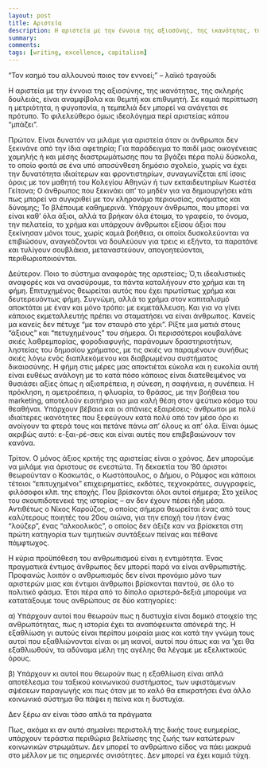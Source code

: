 ```yaml
---
layout: post
title: Αριστεία
description: Η αριστεία με την έννοια της αξιοσύνης, της ικανότητας, της σκληρής δουλειάς, είναι αναμφίβολα και θεμιτή και επιθυμητή. Σε καμιά περίπτωση η μετριότητα δεν μπορεί να ανάγεται σε πρότυπο. Το φιλελεύθερο όμως ιδεολόγημα περί αριστείας μπάζει.
summary: 
comments: 
tags: [writing, excellence, capitalism]
---
```


“Τον καημό του αλλουνού ποιος τον εννοεί;” – λαϊκό τραγούδι

Η αριστεία με την έννοια της αξιοσύνης, της ικανότητας, της σκληρής δουλειάς, είναι αναμφίβολα και θεμιτή και επιθυμητή. Σε καμιά περίπτωση η μετριότητα, η φυγοπονία, η τεμπελιά δεν μπορεί να ανάγεται σε πρότυπο. Το φιλελεύθερο όμως ιδεολόγημα περί αριστείας κάπου “μπάζει”.

Πρώτον. Είναι δυνατόν να μιλάμε για αριστεία όταν οι άνθρωποι δεν ξεκινάνε από την ίδια αφετηρία; Για παράδειγμα το παιδί μιας  οικογένειας χαμηλής ή και μέσης διαστρωμάτωσης που τα βγάζει πέρα πολύ δύσκολα, το οποίο φοιτά σε ένα υπό αποσύνθεση δημόσιο σχολείο, χωρίς να έχει την δυνατότητα ιδιαίτερων και φροντιστηρίων, συναγωνίζεται επί ίσοις όροις με τον μαθητή του Κολεγίου Αθηνών ή των εκπαιδευτηρίων Κωστέα Γείτονα; Ο άνθρωπος που ξεκινάει απ’ το μηδέν για να δημιουργήσει κάτι πως μπορεί να συγκριθεί με τον κληρονόμο περιουσίας, ονόματος και δύναμης; Το βλέπουμε καθημερινά. Υπάρχουν άνθρωποι, που μπορεί να είναι καθ’ όλα άξιοι, αλλά τα βρήκαν όλα έτοιμα, το γραφείο, το όνομα, την πελατεία, το χρήμα και υπάρχουν άνθρωποι εξίσου άξιοι που ξεκίνησαν μόνοι τους, χωρίς καμιά βοήθεια, οι οποίοι δυσκολεύονται να επιβιώσουν, αναγκάζονται να δουλεύουν για τρεις κι εξήντα, τα παρατάνε και τυλίγουν σουβλάκια, μεταναστεύουν, απογοητεύονται, περιθωριοποιούνται.

Δεύτερον. Ποιο το σύστημα αναφοράς της αριστείας; Ό,τι ιδεαλιστικές αναφορές και να ανασύρουμε, τα πάντα καταλήγουν στο χρήμα και τη φήμη. Επιτυχημένος θεωρείται αυτός που έχει πρωτίστως χρήμα και δευτερευόντως φήμη. Συγνώμη, αλλά το χρήμα στον καπιταλισμό αποκτάται με έναν και μόνο τρόπο: με εκμετάλλευση. Και για να γίνει κάποιος εκμεταλλευτής πρέπει να σταματήσει να είναι άνθρωπος. Κανείς μα κανείς δεν πέτυχε “με τον σταυρό στο χέρι”. Ρίξτε μια ματιά στους “άξιους” και “πετυχημένους” του σήμερα. Οι περισσότεροι κουβαλάνε σκιές λαθρεμπορίας, φοροδιαφυγής, παράνομων δραστηριοτήτων, ληστείας του δημοσίου χρήματος, με τις σκιές να παραμένουν συνήθως σκιές λόγω ενός διαπλεκόμενου και διαβρωμένου συστήματος δικαιοσύνης. Η φήμη στις μέρες μας αποκτιέται εύκολα και η ευκολία αυτή είναι ευθέως ανάλογη με το κατά πόσο κάποιος είναι διατεθειμένος να θυσιάσει αξίες όπως η αξιοπρέπεια, η σύνεση, η σαφήνεια, η συνέπεια. Η πρόκληση, η αμετροέπεια, η φλυαρία, το θράσος, με την βοήθεια του marketing, αποτελούν εισιτήριο για μια καλή θέση στον ψεύτικο κόσμο του θεαθήναι. Υπάρχουν βέβαια και οι σπάνιες εξαιρέσεις· άνθρωποι με πολύ ιδιαίτερες ικανότητες που ξεφεύγουν κατά πολύ από τον μέσο όρο κι ανοίγουν τα φτερά τους και πετάνε πάνω απ’ όλους κι απ’ όλα. Είναι όμως ακριβώς αυτό: ε-ξαι-ρέ-σεις και είναι αυτές που επιβεβαιώνουν τον κανόνα.

Τρίτον. Ο μόνος άξιος κριτής της αριστείας είναι ο χρόνος. Δεν μπορούμε να μιλάμε για άριστους σε ενεστώτα. Τη δεκαετία του ’80 άριστοι θεωρούνταν ο Κοσκωτάς, ο Κωστόπουλος, ο Δήμου, ο Ράμφος και κάποιοι τέτοιοι “επιτυχημένοι” επιχειρηματίες, εκδότες, τεχνοκράτες, συγγραφείς, φιλόσοφοι κλπ. της εποχής. Που βρίσκονται όλοι αυτοί σήμερα; Στο χείλος του σκουπιδοτενεκέ της ιστορίας – αν δεν έχουν πέσει ήδη μέσα. Αντιθέτως ο Νίκος Καρούζος, ο οποίος σήμερα θεωρείται ένας από τους καλύτερους ποιητές του 20ου αιώνα, για την εποχή του ήταν ένας “λούζερ”, ένας “αλκοολικός”, ο οποίος δεν άξιζε καν να βρίσκεται στη πρώτη κατηγορία των τιμητικών συντάξεων πείνας και πέθανε πάμφτωχος.

Η κύρια προϋπόθεση του ανθρωπισμού είναι η εντιμότητα. Ένας πραγματικά έντιμος άνθρωπος δεν μπορεί παρά να είναι ανθρωπιστής. Προφανώς λοιπόν ο ανθρωπισμός δεν είναι προνόμιο μόνο των αριστερών μιας και έντιμοι άνθρωποι βρίσκονται παντού, σε όλο το πολιτικό φάσμα. Έτσι πέρα από το δίπολο αριστερά-δεξιά μπορούμε να κατατάξουμε τους ανθρώπους σε δύο κατηγορίες: 

α) Υπάρχουν αυτοί που θεωρούν πως η δυστυχία είναι δομικό στοιχείο της ανθρωπότητας, πως η ιστορία έχει τα αναπόφευκτα απόνερά της. Η εξαθλίωση γι αυτούς είναι περίπου μοιραία μιας και κατά την γνώμη τους αυτοί που εξαθλιώνονται είναι οι μη ικανοί, αυτοί που όπως και να ’χει θα εξαθλιωθούν, τα αδύναμα μέλη της αγέλης θα λέγαμε με εξελικτικούς όρους.

β) Υπάρχουν κι αυτοί που θεωρούν πως η εξαθλίωση είναι απλά αποτέλεσμα του ταξικού κοινωνικού συστήματος, των υφιστάμενων σψέσεων παραγωγής και πως όταν με το καλό θα επικρατήσει ένα άλλο κοινωνικό σύστημα θα πάψει η πείνα και η δυστυχία.

Δεν ξέρω αν είναι τόσο απλά τα πράγματα

Πως, ακόμα κι αν αυτό σημαίνει περιστολή της δικής τους ευημερίας, υπάρχουν τεράστια περιθώρια βελτίωσης της ζωής των κατώτερων κοινωνικών στρωμάτων. Δεν μπορεί το ανθρώπινο είδος να πάει μακρυά στο μέλλον με τις σημερινές ανισότητες. Δεν μπορεί να έχει καμιά τύχη.
